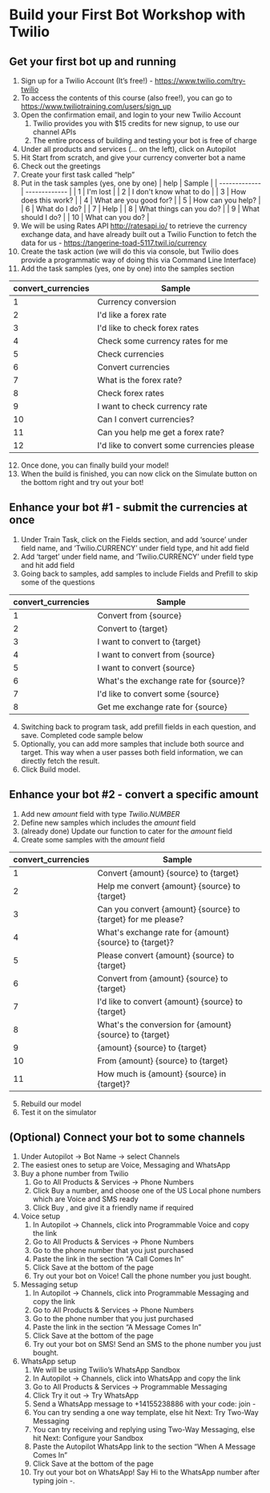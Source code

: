 # Build your First Bot Workshop with Twilio

## Get your first bot up and running

1. Sign up for a Twilio Account (It’s free!) - https://www.twilio.com/try-twilio
2. To access the contents of this course (also free!), you can go to https://www.twiliotraining.com/users/sign_up
3. Open the confirmation email, and login to your new Twilio Account
    1. Twilio provides you with $15 credits for new signup, to use our channel APIs
    2. The entire process of building and testing your bot is free of charge
4. Under all products and services (... on the left), click on Autopilot
5. Hit Start from scratch, and give your currency converter bot a name
6. Check out the greetings 
7. Create your first task called “help”
8. Put in the task samples (yes, one by one)
| help  | Sample |
| ------------- | ------------- |
| 1 | I'm lost  |
| 2 | I don't know what to do |
| 3 | How does this work? |
| 4 | What are you good for? |
| 5 | How can you help? |
| 6 | What do I do? |
| 7 | Help |
| 8 | What things can you do? |
| 9 | What should I do? |
| 10 | What can you do? |
9. We will be using Rates API http://ratesapi.io/ to retrieve the currency exchange data, and have already built out a Twilio Function to fetch the data for us - https://tangerine-toad-5117.twil.io/currency
10. Create the task action (we will do this via console, but Twilio does provide a programmatic way of doing this via Command Line Interface)
11. Add the task samples (yes, one by one) into the samples section

| convert_currencies  | Sample |
| ------------- | ------------- |
| 1 | Currency conversion |
| 2 | I'd like a forex rate |
| 3 | I'd like to check forex rates |
| 4 | Check some currency rates for me |
| 5 | Check currencies |
| 6 | Convert currencies |
| 7 | What is the forex rate? |
| 8 | Check forex rates |
| 9 | I want to check currency rate |
| 10 | Can I convert currencies? |
| 11 | Can you help me get a forex rate? |
| 12 | I'd like to convert some currencies please |
12. Once done, you can finally build your model!
13. When the build is finished, you can now click on the Simulate button on the bottom right and try out your bot!

## Enhance your bot #1 - submit the currencies at once

1. Under Train Task, click on the Fields section, and add ‘source’ under field name, and ‘Twilio.CURRENCY’ under field type, and hit add field
2. Add ‘target’ under field name, and ‘Twilio.CURRENCY’ under field type and hit add field
3. Going back to samples, add samples to include Fields and Prefill to skip some of the questions

| convert_currencies  | Sample |
| ------------- | ------------- |
| 1 | Convert from {source} |
| 2 | Convert to {target} |
| 3 | I want to convert to {target} |
| 4 | I want to convert from {source} |
| 5 | I want to convert {source} |
| 6 | What's the exchange rate for {source}? |
| 7 | I'd like to convert some {source} |
| 8 | Get me exchange rate for {source} |
4. Switching back to program task, add prefill fields in each question, and save. Completed code sample below
5. Optionally, you can add more samples that include both source and target. This way when a user passes both field information, we can directly fetch the result.
6. Click Build model.

## Enhance your bot #2 - convert a specific amount

1. Add new *amount* field with type *Twilio.NUMBER*
2. Define new samples which includes the *amount* field
3. (already done) Update our function to cater for the *amount* field
4. Create some samples with the *amount* field

| convert_currencies  | Sample |
| ------------- | ------------- |
| 1 | Convert {amount} {source} to {target} |
| 2 | Help me convert {amount} {source} to {target} |
| 3 | Can you convert {amount} {source} to {target} for me please? |
| 4 | What's exchange rate for {amount} {source} to {target}? |
| 5 | Please convert {amount} {source} to {target} |
| 6 | Convert from {amount} {source} to {target} |
| 7 | I'd like to convert {amount} {source} to {target} |
| 8 | What's the conversion for {amount} {source} to {target} |
| 9 | {amount} {source} to {target} |
| 10 | From {amount} {source} to {target} |
| 11 | How much is {amount} {source} in {target}? |
5. Rebuild our model
6. Test it on the simulator

## (Optional) Connect your bot to some channels

1. Under Autopilot → Bot Name → select Channels
2. The easiest ones to setup are Voice, Messaging and WhatsApp
3. Buy a phone number from Twilio
    1. Go to All Products & Services → Phone Numbers
    2. Click Buy a number, and choose one of the US Local phone numbers which are Voice and SMS ready
    3. Click Buy <Number>, and give it a friendly name if required
4. Voice setup
    1. In Autopilot → Channels, click into Programmable Voice and copy the link
    2. Go to All Products & Services → Phone Numbers
    3. Go to the phone number that you just purchased
    4. Paste the link in the section “A Call Comes In”
    5. Click Save at the bottom of the page
    6. Try out your bot on Voice! Call the phone number you just bought.
5. Messaging setup
    1. In Autopilot → Channels, click into Programmable Messaging and copy the link
    2. Go to All Products & Services → Phone Numbers
    3. Go to the phone number that you just purchased
    4. Paste the link in the section “A Message Comes In”
    5. Click Save at the bottom of the page
    6. Try out your bot on SMS! Send an SMS to the phone number you just bought.
6. WhatsApp setup
    1. We will be using Twilio’s WhatsApp Sandbox
    2. In Autopilot → Channels, click into WhatsApp and copy the link
    3. Go to All Products & Services → Programmable Messaging
    4. Click Try it out → Try WhatsApp
    5. Send a WhatsApp message to +14155238886 with your code: join <word1>-<word2>
    6. You can try sending a one way template, else hit Next: Try Two-Way Messaging
    7. You can try receiving and replying using Two-Way Messaging, else hit Next: Configure your Sandbox
    8. Paste the Autopilot WhatsApp link to the section “When A Message Comes In”
    9. Click Save at the bottom of the page
    10. Try out your bot on WhatsApp! Say Hi to the WhatsApp number after typing join <word1>-<word2>.

